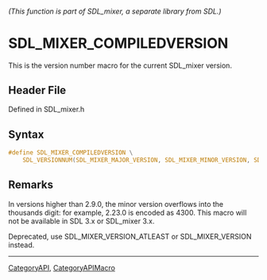 ###### (This function is part of SDL_mixer, a separate library from SDL.)
# SDL_MIXER_COMPILEDVERSION

This is the version number macro for the current SDL_mixer version.

## Header File

Defined in SDL_mixer.h

## Syntax

```c
#define SDL_MIXER_COMPILEDVERSION \
    SDL_VERSIONNUM(SDL_MIXER_MAJOR_VERSION, SDL_MIXER_MINOR_VERSION, SDL_MIXER_PATCHLEVEL)
```

## Remarks

In versions higher than 2.9.0, the minor version overflows into the
thousands digit: for example, 2.23.0 is encoded as 4300. This macro will
not be available in SDL 3.x or SDL_mixer 3.x.

Deprecated, use SDL_MIXER_VERSION_ATLEAST or SDL_MIXER_VERSION instead.

----
[CategoryAPI](CategoryAPI), [CategoryAPIMacro](CategoryAPIMacro)

